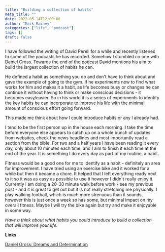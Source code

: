 ```yaml
---
title: "Building a collection of habits"
meta_title: ""
date: 2022-05-14T12:00:00
author: "Mark Rainey"
categories: ["life", "podcast"]
tags: []
draft: false
---
```


I have followed the writing of David Perell for a while and recently listened to some of the podcasts he has recorded. Somehow I stumbled on one with Daniel Gross. Towards the end of the podcast David mentions his aim to build the largest collection of habits he can.


He defined a habit as something you do and don't have to think about and gave the example of going to the gym. If he experiments now to find what works for him and makes it a habit, as life becomes busy or changes he can continue it without having to think or make conscious decisions - it becomes easy/easier. So in his world it is a series of experiments to identify the key habits he can incorporate to improve his life with the minimal amount of conscious effort going forward.

This made me think about how I could introduce habits or any I already had. 

I tend to be the first person up in the house each morning. I take the time before everyone else appears to catch up on a whole bunch of updates from websites, check the news headlines and most importantly read a section from the bible. For two and a half years I have been reading it every day, only about 10 minutes each time, and I aim to finish it each time at the end of the year. It is something I do every day as part of my routine, a habit.

Fitness would be a good one for me to identify as a habit - definitely an area for improvement. I have tried using an exercise bike and it worked for a while but then it became a chore. It helped that I left everything ready next to it so it was as easy as possible to use it however I didn't really enjoy it. Currently I am doing a 20-30 minute walk before work - see my previous post - and it is great to get out but it is not really stretching me physically. I play walking football, which is much more strenuous than it sounds, however this is just once a week so has some, but minimal impact on my overall fitness. Maybe I will try the bike again but try and make it enjoyable in some way.

*Have a think about what habits you could introduce to build a collection that will improve your life.*

__Links__

[Daniel Gross: Dreams and Determination](https://perell.com/podcast/daniel-gross/)
